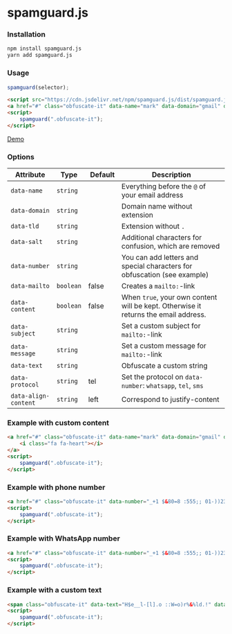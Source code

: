 # spamguard.js





### Installation
```bash
npm install spamguard.js
yarn add spamguard.js
```





### Usage
```javascript
spamguard(selector);
```

```html
<script src="https://cdn.jsdelivr.net/npm/spamguard.js/dist/spamguard.js"></script>
<a href="#" class="obfuscate-it" data-name="mark" data-domain="gmail" data-tld="com" data-mailto="true"></a>
<script>
	spamguard(".obfuscate-it");
</script>
```

[Demo](https://madeinhamburg.github.io/spamguard.js/example/index.html)





### Options
| Attribute | Type | Default | Description |
|---|---|---|---|
| `data-name` | `string` | | Everything before the `@` of your email address |
| `data-domain` | `string` | | Domain name without extension |
| `data-tld` | `string` | | Extension without `.` |
| `data-salt` | `string` | | Additional characters for confusion, which are removed |
| `data-number` | `string` | | You can add letters and special characters for obfuscation (see example) |
| `data-mailto` | `boolean` | false | Creates a `mailto:`-link |
| `data-content` | `boolean` | false | When `true`, your own content will be kept. Otherwise it returns the email address. |
| `data-subject` | `string` | | Set a custom subject for `mailto:`-link |
| `data-message` | `string` | | Set a custom message for `mailto:`-link |
| `data-text` | `string` | | Obfuscate a custom string |
| `data-protocol` | `string` | tel | Set the protocol on `data-number`: `whatsapp`, `tel`, `sms`  |
| `data-align-content` | `string` | left | Correspond to justify-content |





### Example with custom content

```html
<a href="#" class="obfuscate-it" data-name="mark" data-domain="gmail" data-tld="com" data-mailto="true" data-content="true">
	<i class="fa fa-heart"></i>
</a>
<script>
	spamguard(".obfuscate-it");
</script>
```

### Example with phone number

```html
<a href="#" class="obfuscate-it" data-number="_+1 $&80=8 :555;; 01-))23" data-salt="§$%&/()=_:;.-[]" data-mailto="true"></a>
<script>
	spamguard(".obfuscate-it");
</script>
```

### Example with WhatsApp number

```html
<a href="#" class="obfuscate-it" data-number="_+1 $&80=8 :555;; 01-))23" data-salt="§$%&/()=_:;.-[]" data-protocol="whatsapp" data-mailto="true"></a>
<script>
	spamguard(".obfuscate-it");
</script>
```

### Example with a custom text

```html
<span class="obfuscate-it" data-text="H$e__l-[l].o ::W=o)r%&%ld.!" data-salt="§$%&/()=_:;.-[]"></span>
<script>
	spamguard(".obfuscate-it");
</script>
```
